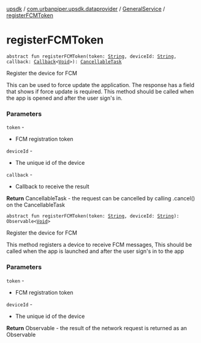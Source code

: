 [upsdk](../../index.md) / [com.urbanpiper.upsdk.dataprovider](../index.md) / [GeneralService](index.md) / [registerFCMToken](./register-f-c-m-token.md)

# registerFCMToken

`abstract fun registerFCMToken(token: `[`String`](https://kotlinlang.org/api/latest/jvm/stdlib/kotlin/-string/index.html)`, deviceId: `[`String`](https://kotlinlang.org/api/latest/jvm/stdlib/kotlin/-string/index.html)`, callback: `[`Callback`](../-callback/index.md)`<`[`Void`](https://developer.android.com/reference/java/lang/Void.html)`>): `[`CancellableTask`](../-cancellable-task/index.md)

Register the device for FCM

This can be used to force update the application. The response has a field that shows if force update
is required. This method should be called when the app is opened and after the user sign's in.

### Parameters

`token` -
* FCM registration token

`deviceId` -
* The unique id of the device

`callback` -
* Callback to receive the result

**Return**
CancellableTask - the request can be cancelled by calling .cancel() on the CancellableTask

`abstract fun registerFCMToken(token: `[`String`](https://kotlinlang.org/api/latest/jvm/stdlib/kotlin/-string/index.html)`, deviceId: `[`String`](https://kotlinlang.org/api/latest/jvm/stdlib/kotlin/-string/index.html)`): Observable<`[`Void`](https://developer.android.com/reference/java/lang/Void.html)`>`

Register the device for FCM

This method registers a device to receive FCM messages, This should be called when the app
is launched and after the user sign's in to the app

### Parameters

`token` -
* FCM registration token

`deviceId` -
* The unique id of the device

**Return**
Observable - the result of the network request is returned as an Observable

